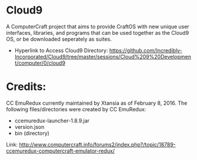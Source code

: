 # Cloud9
A ComputerCraft project that aims to provide CraftOS with new unique user interfaces, libraries, and programs that can be used together as the Cloud9 OS, or be downloaded seperately as suites.
- Hyperlink to Access Cloud9 Directory:
https://github.com/Incredibly-Incorporated/Cloud9/tree/master/sessions/Cloud%209%20Development/computer/0/cloud9

# Credits:
CC EmuRedux currently maintained by Xtansia as of February 8, 2016.
The following files/directories were created by CC EmuRedux:
- ccemuredux-launcher-1.8.9.jar
- version.json
- bin (directory)

Link: http://www.computercraft.info/forums2/index.php?/topic/18789-ccemuredux-computercraft-emulator-redux/
